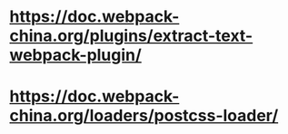 # https://doc.webpack-china.org/plugins/extract-text-webpack-plugin/
# https://doc.webpack-china.org/loaders/postcss-loader/